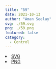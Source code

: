 ```yaml
---
title: "59"
date: 2021-10-13
author: "Aman Seelay"
svg: ./59.svg
png: ./59.png
featured: false
category:
  - Control
---
```


<li><a href="./59.svg" download className="btn-svg">SVG</a></li>
<li><a href="./59.png" download className="btn-png">PNG</a></li>
